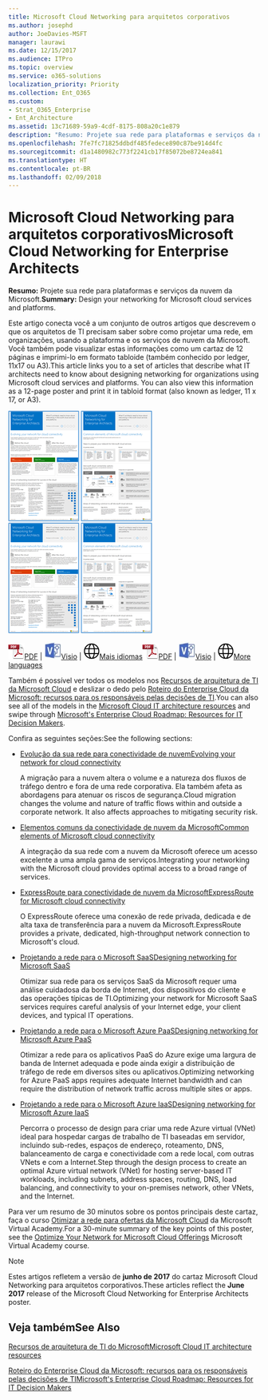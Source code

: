 ```yaml
---
title: Microsoft Cloud Networking para arquitetos corporativos
ms.author: josephd
author: JoeDavies-MSFT
manager: laurawi
ms.date: 12/15/2017
ms.audience: ITPro
ms.topic: overview
ms.service: o365-solutions
localization_priority: Priority
ms.collection: Ent_O365
ms.custom:
- Strat_O365_Enterprise
- Ent_Architecture
ms.assetid: 13c71689-59a9-4cdf-8175-808a20c1e879
description: "Resumo: Projete sua rede para plataformas e serviços da nuvem da Microsoft."
ms.openlocfilehash: 7fe7fc71825ddbdf485fedece890c87be914d4fc
ms.sourcegitcommit: d1a1480982c773f2241cb17f85072be8724ea841
ms.translationtype: HT
ms.contentlocale: pt-BR
ms.lasthandoff: 02/09/2018
---
```

# <a name="microsoft-cloud-networking-for-enterprise-architects"></a><span data-ttu-id="f5207-103">Microsoft Cloud Networking para arquitetos corporativos</span><span class="sxs-lookup"><span data-stu-id="f5207-103">Microsoft Cloud Networking for Enterprise Architects</span></span>

 <span data-ttu-id="f5207-104">**Resumo:** Projete sua rede para plataformas e serviços da nuvem da Microsoft.</span><span class="sxs-lookup"><span data-stu-id="f5207-104">**Summary:** Design your networking for Microsoft cloud services and platforms.</span></span>
  
<span data-ttu-id="f5207-p101">Este artigo conecta você a um conjunto de outros artigos que descrevem o que os arquitetos de TI precisam saber sobre como projetar uma rede, em organizações, usando a plataforma e os serviços de nuvem da Microsoft. Você também pode visualizar estas informações como um cartaz de 12 páginas e imprimi-lo em formato tabloide (também conhecido por ledger, 11x17 ou A3).</span><span class="sxs-lookup"><span data-stu-id="f5207-p101">This article links you to a set of articles that describe what IT architects need to know about designing networking for organizations using Microsoft cloud services and platforms. You can also view this information as a 12-page poster and print it in tabloid format (also known as ledger, 11 x 17, or A3).</span></span>
  
<span data-ttu-id="f5207-107">[![Imagem em miniatura do modelo de sistema de rede em nuvem da Microsoft](images/95e8ab6a-b4d0-4836-acc1-b0b77ebf46e6.png)  
](https://go.microsoft.com/fwlink/p/?linkid=842073)</span><span class="sxs-lookup"><span data-stu-id="f5207-107">[![Thumb image for Microsoft cloud networking model](images/95e8ab6a-b4d0-4836-acc1-b0b77ebf46e6.png)  
](https://go.microsoft.com/fwlink/p/?linkid=842073)</span></span>
  
<span data-ttu-id="f5207-108">![Arquivo PDF](images/ITPro_Other_PDFicon.png)[PDF](https://go.microsoft.com/fwlink/p/?linkid=842073) | ![Arquivo do Visio](images/ITPro_Other_VisioIcon.jpg)[Visio](https://go.microsoft.com/fwlink/p/?linkid=842074) | ![Ver uma página com as versões em outros idiomas](images/e16c992d-b0f8-48ae-bf44-db7a9fcaab9e.png)[Mais idiomas](https://www.microsoft.com/download/details.aspx?id=54425)</span><span class="sxs-lookup"><span data-stu-id="f5207-108">![PDF file](images/ITPro_Other_PDFicon.png)[PDF](https://go.microsoft.com/fwlink/p/?linkid=842073) | ![Visio file](images/ITPro_Other_VisioIcon.jpg)[Visio](https://go.microsoft.com/fwlink/p/?linkid=842074) | ![See a page with versions in additional languages](images/e16c992d-b0f8-48ae-bf44-db7a9fcaab9e.png)[More languages](https://www.microsoft.com/download/details.aspx?id=54425)</span></span>
  
<span data-ttu-id="f5207-109">Também é possível ver todos os modelos nos [Recursos de arquitetura de TI da Microsoft Cloud](microsoft-cloud-it-architecture-resources.md) e deslizar o dedo pelo [Roteiro do Enterprise Cloud da Microsoft: recursos para os responsáveis pelas decisões de TI](https://aka.ms/cloudarchitecture).</span><span class="sxs-lookup"><span data-stu-id="f5207-109">You can also see all of the models in the [Microsoft Cloud IT architecture resources](microsoft-cloud-it-architecture-resources.md) and swipe through [Microsoft's Enterprise Cloud Roadmap: Resources for IT Decision Makers](https://aka.ms/cloudarchitecture).</span></span>
  
<span data-ttu-id="f5207-110">Confira as seguintes seções:</span><span class="sxs-lookup"><span data-stu-id="f5207-110">See the following sections:</span></span>
  
- [<span data-ttu-id="f5207-111">Evolução da sua rede para conectividade de nuvem</span><span class="sxs-lookup"><span data-stu-id="f5207-111">Evolving your network for cloud connectivity</span></span>](evolving-your-network-for-cloud-connectivity.md)
    
    <span data-ttu-id="f5207-p102">A migração para a nuvem altera o volume e a natureza dos fluxos de tráfego dentro e fora de uma rede corporativa. Ela também afeta as abordagens para atenuar os riscos de segurança.</span><span class="sxs-lookup"><span data-stu-id="f5207-p102">Cloud migration changes the volume and nature of traffic flows within and outside a corporate network. It also affects approaches to mitigating security risk.</span></span>
    
- [<span data-ttu-id="f5207-114">Elementos comuns da conectividade de nuvem da Microsoft</span><span class="sxs-lookup"><span data-stu-id="f5207-114">Common elements of Microsoft cloud connectivity</span></span>](common-elements-of-microsoft-cloud-connectivity.md)
    
    <span data-ttu-id="f5207-115">A integração da sua rede com a nuvem da Microsoft oferece um acesso excelente a uma ampla gama de serviços.</span><span class="sxs-lookup"><span data-stu-id="f5207-115">Integrating your networking with the Microsoft cloud provides optimal access to a broad range of services.</span></span>
    
- [<span data-ttu-id="f5207-116">ExpressRoute para conectividade de nuvem da Microsoft</span><span class="sxs-lookup"><span data-stu-id="f5207-116">ExpressRoute for Microsoft cloud connectivity</span></span>](expressroute-for-microsoft-cloud-connectivity.md)
    
    <span data-ttu-id="f5207-117">O ExpressRoute oferece uma conexão de rede privada, dedicada e de alta taxa de transferência para a nuvem da Microsoft.</span><span class="sxs-lookup"><span data-stu-id="f5207-117">ExpressRoute provides a private, dedicated, high-throughput network connection to Microsoft's cloud.</span></span>
    
- [<span data-ttu-id="f5207-118">Projetando a rede para o Microsoft SaaS</span><span class="sxs-lookup"><span data-stu-id="f5207-118">Designing networking for Microsoft SaaS</span></span>](designing-networking-for-microsoft-saas.md)
    
    <span data-ttu-id="f5207-119">Otimizar sua rede para os serviços SaaS da Microsoft requer uma análise cuidadosa da borda de Internet, dos dispositivos do cliente e das operações típicas de TI.</span><span class="sxs-lookup"><span data-stu-id="f5207-119">Optimizing your network for Microsoft SaaS services requires careful analysis of your Internet edge, your client devices, and typical IT operations.</span></span>
    
- [<span data-ttu-id="f5207-120">Projetando a rede para o Microsoft Azure PaaS</span><span class="sxs-lookup"><span data-stu-id="f5207-120">Designing networking for Microsoft Azure PaaS</span></span>](designing-networking-for-microsoft-azure-paas.md)
    
    <span data-ttu-id="f5207-121">Otimizar a rede para os aplicativos PaaS do Azure exige uma largura de banda de Internet adequada e pode ainda exigir a distribuição de tráfego de rede em diversos sites ou aplicativos.</span><span class="sxs-lookup"><span data-stu-id="f5207-121">Optimizing networking for Azure PaaS apps requires adequate Internet bandwidth and can require the distribution of network traffic across multiple sites or apps.</span></span>
    
- [<span data-ttu-id="f5207-122">Projetando a rede para o Microsoft Azure IaaS</span><span class="sxs-lookup"><span data-stu-id="f5207-122">Designing networking for Microsoft Azure IaaS</span></span>](designing-networking-for-microsoft-azure-iaas.md)
    
    <span data-ttu-id="f5207-123">Percorra o processo de design para criar uma rede Azure virtual (VNet) ideal para hospedar cargas de trabalho de TI baseadas em servidor, incluindo sub-redes, espaços de endereço, roteamento, DNS, balanceamento de carga e conectividade com a rede local, com outras VNets e com a Internet.</span><span class="sxs-lookup"><span data-stu-id="f5207-123">Step through the design process to create an optimal Azure virtual network (VNet) for hosting server-based IT workloads, including subnets, address spaces, routing, DNS, load balancing, and connectivity to your on-premises network, other VNets, and the Internet.</span></span>
    
<span data-ttu-id="f5207-124">Para ver um resumo de 30 minutos sobre os pontos principais deste cartaz, faça o curso [Otimizar a rede para ofertas da Microsoft Cloud](https://mva.microsoft.com/pt-BR/training-courses/optimize-your-network-for-microsoft-cloud-offerings-17743) da Microsoft Virtual Academy.</span><span class="sxs-lookup"><span data-stu-id="f5207-124">For a 30-minute summary of the key points of this poster, see the [Optimize Your Network for Microsoft Cloud Offerings](https://mva.microsoft.com/pt-BR/training-courses/optimize-your-network-for-microsoft-cloud-offerings-17743) Microsoft Virtual Academy course.</span></span>
  
> [!NOTE]
> <span data-ttu-id="f5207-125">Estes artigos refletem a versão de **junho de 2017** do cartaz Microsoft Cloud Networking para arquitetos corporativos.</span><span class="sxs-lookup"><span data-stu-id="f5207-125">These articles reflect the **June 2017** release of the Microsoft Cloud Networking for Enterprise Architects poster.</span></span>
  
## <a name="see-also"></a><span data-ttu-id="f5207-126">Veja também</span><span class="sxs-lookup"><span data-stu-id="f5207-126">See Also</span></span>

[<span data-ttu-id="f5207-127">Recursos de arquitetura de TI do Microsoft</span><span class="sxs-lookup"><span data-stu-id="f5207-127">Microsoft Cloud IT architecture resources</span></span>](microsoft-cloud-it-architecture-resources.md)

[<span data-ttu-id="f5207-128">Roteiro do Enterprise Cloud da Microsoft: recursos para os responsáveis pelas decisões de TI</span><span class="sxs-lookup"><span data-stu-id="f5207-128">Microsoft's Enterprise Cloud Roadmap: Resources for IT Decision Makers</span></span>](https://sway.com/FJ2xsyWtkJc2taRD)




